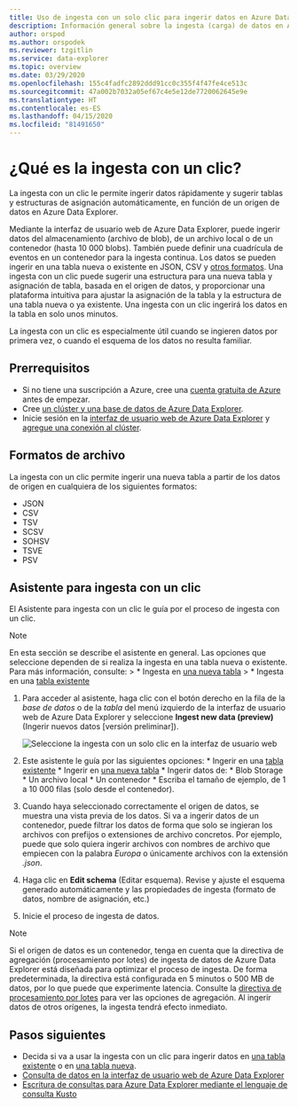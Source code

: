 ```yaml
---
title: Uso de ingesta con un solo clic para ingerir datos en Azure Data Explorer
description: Información general sobre la ingesta (carga) de datos en Azure Data Explorer de forma simple, mediante la ingesta con un clic.
author: orspod
ms.author: orspodek
ms.reviewer: tzgitlin
ms.service: data-explorer
ms.topic: overview
ms.date: 03/29/2020
ms.openlocfilehash: 155c4fadfc2892ddd91cc0c355f4f47fe4ce513c
ms.sourcegitcommit: 47a002b7032a05ef67c4e5e12de7720062645e9e
ms.translationtype: HT
ms.contentlocale: es-ES
ms.lasthandoff: 04/15/2020
ms.locfileid: "81491650"
---
```

# <a name="what-is-one-click-ingestion"></a>¿Qué es la ingesta con un clic? 

La ingesta con un clic le permite ingerir datos rápidamente y sugerir tablas y estructuras de asignación automáticamente, en función de un origen de datos en Azure Data Explorer. 

Mediante la interfaz de usuario web de Azure Data Explorer, puede ingerir datos del almacenamiento (archivo de blob), de un archivo local o de un contenedor (hasta 10 000 blobs). También puede definir una cuadrícula de eventos en un contenedor para la ingesta continua. Los datos se pueden ingerir en una tabla nueva o existente en JSON, CSV y [otros formatos](#file-formats). Una ingesta con un clic puede sugerir una estructura para una nueva tabla y asignación de tabla, basada en el origen de datos, y proporcionar una plataforma intuitiva para ajustar la asignación de la tabla y la estructura de una tabla nueva o ya existente. Una ingesta con un clic ingerirá los datos en la tabla en solo unos minutos.

La ingesta con un clic es especialmente útil cuando se ingieren datos por primera vez, o cuando el esquema de los datos no resulta familiar.

## <a name="prerequisites"></a>Prerrequisitos

* Si no tiene una suscripción a Azure, cree una [cuenta gratuita de Azure](https://azure.microsoft.com/free/) antes de empezar.
* Cree [un clúster y una base de datos de Azure Data Explorer](create-cluster-database-portal.md).
* Inicie sesión en la [interfaz de usuario web de Azure Data Explorer](https://dataexplorer.azure.com/) y [agregue una conexión al clúster](/azure/data-explorer/web-query-data#add-clusters).

## <a name="file-formats"></a>Formatos de archivo

La ingesta con un clic permite ingerir una nueva tabla a partir de los datos de origen en cualquiera de los siguientes formatos:
* JSON
* CSV
* TSV
* SCSV
* SOHSV
* TSVE
* PSV

## <a name="one-click-ingestion-wizard"></a>Asistente para ingesta con un clic

El Asistente para ingesta con un clic le guía por el proceso de ingesta con un clic. 

> [!Note]
> En esta sección se describe el asistente en general. Las opciones que seleccione dependen de si realiza la ingesta en una tabla nueva o existente. Para más información, consulte:
    > * Ingesta en [una nueva tabla](one-click-ingestion-new-table.md)
    > * Ingesta en una [tabla existente](one-click-ingestion-existing-table.md) 
    
1. Para acceder al asistente, haga clic con el botón derecho en la fila de la *base de datos* o de la *tabla* del menú izquierdo de la interfaz de usuario web de Azure Data Explorer y seleccione **Ingest new data (preview)** (Ingerir nuevos datos [versión preliminar]).

    ![Seleccione la ingesta con un solo clic en la interfaz de usuario web](media/ingest-data-one-click/one-click-ingestion-in-webui.png)   

1. Este asistente le guía por las siguientes opciones:
       * Ingerir en una [tabla existente](one-click-ingestion-existing-table.md)
       * Ingerir en [una nueva tabla](one-click-ingestion-new-table.md)
       * Ingerir datos de:      * Blob Storage      * Un archivo local      * Un contenedor
       * Escriba el tamaño de ejemplo, de 1 a 10 000 filas (solo desde el contenedor).
       
1. Cuando haya seleccionado correctamente el origen de datos, se muestra una vista previa de los datos. 
    Si va a ingerir datos de un contenedor, puede filtrar los datos de forma que solo se ingieran los archivos con prefijos o extensiones de archivo concretos. Por ejemplo, puede que solo quiera ingerir archivos con nombres de archivo que empiecen con la palabra *Europa* o únicamente archivos con la extensión *.json*. 

1. Haga clic en **Edit schema** (Editar esquema). Revise y ajuste el esquema generado automáticamente y las propiedades de ingesta (formato de datos, nombre de asignación, etc.)

1. Inicie el proceso de ingesta de datos.

> [!Note]
> Si el origen de datos es un contenedor, tenga en cuenta que la directiva de agregación (procesamiento por lotes) de ingesta de datos de Azure Data Explorer está diseñada para optimizar el proceso de ingesta. De forma predeterminada, la directiva está configurada en 5 minutos o 500 MB de datos, por lo que puede que experimente latencia. Consulte la [directiva de procesamiento por lotes](kusto/management/batchingpolicy.md) para ver las opciones de agregación. Al ingerir datos de otros orígenes, la ingesta tendrá efecto inmediato.

## <a name="next-steps"></a>Pasos siguientes

* Decida si va a usar la ingesta con un clic para ingerir datos en [una tabla existente](one-click-ingestion-existing-table.md) o en [una tabla nueva](one-click-ingestion-new-table.md).
* [Consulta de datos en la interfaz de usuario web de Azure Data Explorer](/azure/data-explorer/web-query-data)
* [Escritura de consultas para Azure Data Explorer mediante el lenguaje de consulta Kusto](/azure/data-explorer/write-queries)
